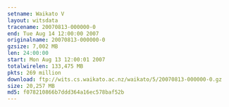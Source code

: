 ```yaml
---
setname: Waikato V
layout: witsdata
tracename: 20070813-000000-0
end: Tue Aug 14 12:00:00 2007
originalname: 20070813-000000-0
gzsize: 7,002 MB
len: 24:00:00
start: Mon Aug 13 12:00:01 2007
totalwirelen: 133,475 MB
pkts: 269 million
download: ftp://wits.cs.waikato.ac.nz/waikato/5/20070813-000000-0.gz
size: 20,257 MB
md5: f078210866b7ddd364a16ec578baf52b
---
```


